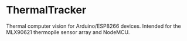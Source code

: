 # ThermalTracker
Thermal computer vision for Arduino/ESP8266 devices. Intended for the MLX90621 thermopile sensor array and NodeMCU.
